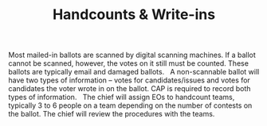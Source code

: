 ﻿---
layout: slide
title: "Handcounts & Write-ins"
---

Most mailed-in ballots are scanned by digital scanning machines.  If a ballot cannot be scanned, however, the votes on it still must be counted.  These ballots are typically email and damaged ballots.
 
A non-scannable ballot will have two types of information – votes for candidates/issues and votes for candidates the voter wrote in on the ballot.  CAP is required to record both types of information.
 
The chief will assign EOs to handcount teams, typically 3 to 6 people on a team depending on the number of contests on the ballot.  The chief will review the procedures with the teams.
